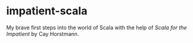 # impatient-scala

My brave first steps into the world of Scala with the help of _Scala for the Impatient_ by Cay Horstmann.
